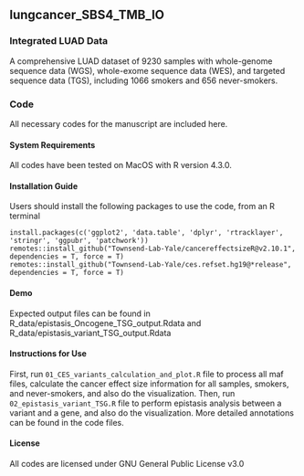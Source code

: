 ## lungcancer_SBS4_TMB_IO
### Integrated LUAD Data
A comprehensive LUAD dataset of 9230 samples with whole-genome sequence data (WGS), whole-exome sequence data (WES), and targeted sequence data (TGS), including 1066 smokers and 656 never-smokers. 
### Code
All necessary codes for the manuscript are included here. 
#### System Requirements
All codes have been tested on MacOS with R version 4.3.0.
#### Installation Guide
Users should install the following packages to use the code, from an R terminal
```
install.packages(c('ggplot2', 'data.table', 'dplyr', 'rtracklayer', 'stringr', 'ggpubr', 'patchwork'))
remotes::install_github("Townsend-Lab-Yale/cancereffectsizeR@v2.10.1", dependencies = T, force = T)
remotes::install_github("Townsend-Lab-Yale/ces.refset.hg19@*release", dependencies = T, force = T) 
```
#### Demo 
Expected output files can be found in R_data/epistasis_Oncogene_TSG_output.Rdata and R_data/epistasis_variant_TSG_output.Rdata
#### Instructions for Use
First, run `01_CES_variants_calculation_and_plot.R` file to process all maf files, calculate the cancer effect size information for all samples, smokers, and never-smokers, and also do the visualization.
Then, run `02_epistasis_variant_TSG.R` file to perform epistasis analysis between a variant and a gene, and also do the visualization.
More detailed annotations can be found in the code files.
#### License
All codes are licensed under GNU General Public License v3.0





